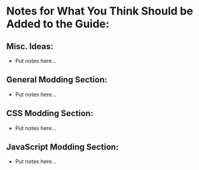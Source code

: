 # Notes for What You Think Should be Added to the Guide:

## Misc. Ideas:

- Put notes here...

## General Modding Section:

- Put notes here...

## CSS Modding Section:

- Put notes here...

## JavaScript Modding Section:

- Put notes here...
